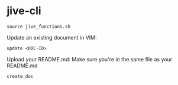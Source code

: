 # jive-cli

`source jive_functions.sh`

Update an existing document in VIM:

`update <DOC-ID>`

Upload your README.md:
Make sure you're in the same file as your README.md

`create_doc`
